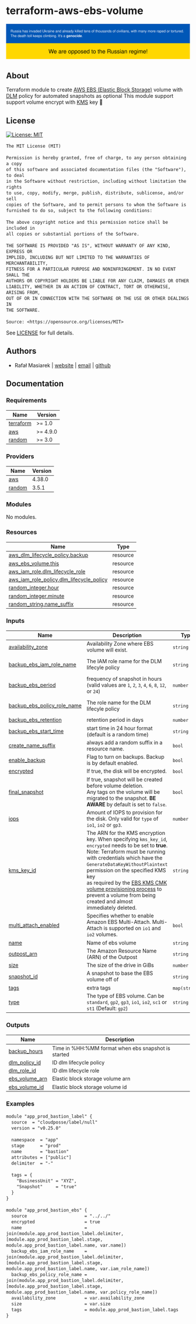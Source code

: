 
# terraform-aws-ebs-volume

[![WeSupportUkraine](https://raw.githubusercontent.com/Infrastrukturait/WeSupportUkraine/main/banner.svg)](https://github.com/Infrastrukturait/WeSupportUkraine)
## About
Terraform module to create [AWS EBS (Elastic Block Storage)](https://aws.amazon.com/ebs/) volume with
[DLM](https://docs.aws.amazon.com/AWSEC2/latest/UserGuide/snapshot-lifecycle.html) policy for automated snapshots as optional
This module support support volume encrypt with [KMS](https://aws.amazon.com/kms/) key 🔑
## License

[![License: MIT](https://img.shields.io/badge/License-MIT-yellow.svg)](https://opensource.org/licenses/MIT)

```text
The MIT License (MIT)

Permission is hereby granted, free of charge, to any person obtaining a copy
of this software and associated documentation files (the "Software"), to deal
in the Software without restriction, including without limitation the rights
to use, copy, modify, merge, publish, distribute, sublicense, and/or sell
copies of the Software, and to permit persons to whom the Software is
furnished to do so, subject to the following conditions:

The above copyright notice and this permission notice shall be included in
all copies or substantial portions of the Software.

THE SOFTWARE IS PROVIDED "AS IS", WITHOUT WARRANTY OF ANY KIND, EXPRESS OR
IMPLIED, INCLUDING BUT NOT LIMITED TO THE WARRANTIES OF MERCHANTABILITY,
FITNESS FOR A PARTICULAR PURPOSE AND NONINFRINGEMENT. IN NO EVENT SHALL THE
AUTHORS OR COPYRIGHT HOLDERS BE LIABLE FOR ANY CLAIM, DAMAGES OR OTHER
LIABILITY, WHETHER IN AN ACTION OF CONTRACT, TORT OR OTHERWISE, ARISING FROM,
OUT OF OR IN CONNECTION WITH THE SOFTWARE OR THE USE OR OTHER DEALINGS IN
THE SOFTWARE.

Source: <https://opensource.org/licenses/MIT>
```
See [LICENSE](LICENSE) for full details.
## Authors
- Rafał Masiarek | [website](https://masiarek.pl) | [email](mailto:rafal@masiarek.pl) | [github](https://github.com/rafalmasiarek)
<!-- BEGIN_TF_DOCS -->
## Documentation


### Requirements

| Name | Version |
|------|---------|
| <a name="requirement_terraform"></a> [terraform](#requirement\_terraform) | >= 1.0 |
| <a name="requirement_aws"></a> [aws](#requirement\_aws) | >= 4.9.0 |
| <a name="requirement_random"></a> [random](#requirement\_random) | >= 3.0 |

### Providers

| Name | Version |
|------|---------|
| <a name="provider_aws"></a> [aws](#provider\_aws) | 4.38.0 |
| <a name="provider_random"></a> [random](#provider\_random) | 3.5.1 |

### Modules

No modules.

### Resources

| Name | Type |
|------|------|
| [aws_dlm_lifecycle_policy.backup](https://registry.terraform.io/providers/hashicorp/aws/latest/docs/resources/dlm_lifecycle_policy) | resource |
| [aws_ebs_volume.this](https://registry.terraform.io/providers/hashicorp/aws/latest/docs/resources/ebs_volume) | resource |
| [aws_iam_role.dlm_lifecycle_role](https://registry.terraform.io/providers/hashicorp/aws/latest/docs/resources/iam_role) | resource |
| [aws_iam_role_policy.dlm_lifecycle_policy](https://registry.terraform.io/providers/hashicorp/aws/latest/docs/resources/iam_role_policy) | resource |
| [random_integer.hour](https://registry.terraform.io/providers/hashicorp/random/latest/docs/resources/integer) | resource |
| [random_integer.minute](https://registry.terraform.io/providers/hashicorp/random/latest/docs/resources/integer) | resource |
| [random_string.name_suffix](https://registry.terraform.io/providers/hashicorp/random/latest/docs/resources/string) | resource |

### Inputs

| Name | Description | Type | Default | Required |
|------|-------------|------|---------|:--------:|
| <a name="input_availability_zone"></a> [availability\_zone](#input\_availability\_zone) | Availability Zone where EBS volume will exist. | `string` | n/a | yes |
| <a name="input_backup_ebs_iam_role_name"></a> [backup\_ebs\_iam\_role\_name](#input\_backup\_ebs\_iam\_role\_name) | The IAM role name for the DLM lifecyle policy | `string` | `"dlm-lifecycle-role"` | no |
| <a name="input_backup_ebs_period"></a> [backup\_ebs\_period](#input\_backup\_ebs\_period) | frequency of snapshot in hours (valid values are `1`, `2`, `3`, `4`, `6`, `8`, `12`, or `24`) | `number` | `24` | no |
| <a name="input_backup_ebs_policy_role_name"></a> [backup\_ebs\_policy\_role\_name](#input\_backup\_ebs\_policy\_role\_name) | The  role name for the DLM lifecyle policy | `string` | `"dlm-lifecycle-policy"` | no |
| <a name="input_backup_ebs_retention"></a> [backup\_ebs\_retention](#input\_backup\_ebs\_retention) | retention period in days | `number` | `7` | no |
| <a name="input_backup_ebs_start_time"></a> [backup\_ebs\_start\_time](#input\_backup\_ebs\_start\_time) | start time in 24 hour format (default is a random time) | `string` | `""` | no |
| <a name="input_create_name_suffix"></a> [create\_name\_suffix](#input\_create\_name\_suffix) | always add a random suffix in a resource name. | `bool` | `true` | no |
| <a name="input_enable_backup"></a> [enable\_backup](#input\_enable\_backup) | Flag to turn on backups. Backup is by default enabled. | `bool` | `true` | no |
| <a name="input_encrypted"></a> [encrypted](#input\_encrypted) | If true, the disk will be encrypted. | `bool` | `false` | no |
| <a name="input_final_snapshot"></a> [final\_snapshot](#input\_final\_snapshot) | If true, snapshot will be created before volume deletion.<br>Any tags on the volume will be migrated to the snapshot. **BE AWARE** by default is set to `false`. | `bool` | `false` | no |
| <a name="input_iops"></a> [iops](#input\_iops) | Amount of IOPS to provision for the disk. Only valid for `type` of `io1`, `io2` or `gp3`. | `number` | `0` | no |
| <a name="input_kms_key_id"></a> [kms\_key\_id](#input\_kms\_key\_id) | The ARN for the KMS encryption key. When specifying `kms_key_id`, `encrypted` needs to be set to **true**.<br>Note: Terraform must be running with credentials which have the `GenerateDataKeyWithoutPlaintext` permission on the specified KMS key<br>as required by the [EBS KMS CMK volume provisioning process](https://docs.aws.amazon.com/kms/latest/developerguide/services-ebs.html#ebs-cmk) to prevent a volume from being created and almost<br>immediately deleted. | `string` | `""` | no |
| <a name="input_multi_attach_enabled"></a> [multi\_attach\_enabled](#input\_multi\_attach\_enabled) | Specifies whether to enable Amazon EBS Multi-Attach. Multi-Attach is supported on `io1` and `io2` volumes. | `bool` | `false` | no |
| <a name="input_name"></a> [name](#input\_name) | Name of ebs volume | `string` | n/a | yes |
| <a name="input_outpost_arn"></a> [outpost\_arn](#input\_outpost\_arn) | The Amazon Resource Name (ARN) of the Outpost | `string` | `""` | no |
| <a name="input_size"></a> [size](#input\_size) | The size of the drive in GiBs | `number` | n/a | yes |
| <a name="input_snapshot_id"></a> [snapshot\_id](#input\_snapshot\_id) | A snapshot to base the EBS volume off of | `string` | `""` | no |
| <a name="input_tags"></a> [tags](#input\_tags) | extra tags | `map(string)` | `{}` | no |
| <a name="input_type"></a> [type](#input\_type) | The type of EBS volume. Can be `standard`, `gp2`, `gp3`, `io1`, `io2`, `sc1` or `st1` (Default: `gp2`) | `string` | `"gp2"` | no |

### Outputs

| Name | Description |
|------|-------------|
| <a name="output_backup_hours"></a> [backup\_hours](#output\_backup\_hours) | Time in %HH:%MM format when ebs snapshot is started |
| <a name="output_dlm_policy_id"></a> [dlm\_policy\_id](#output\_dlm\_policy\_id) | ID dlm lifecycle policy |
| <a name="output_dlm_role_id"></a> [dlm\_role\_id](#output\_dlm\_role\_id) | ID dlm lifecycle role |
| <a name="output_ebs_volume_arn"></a> [ebs\_volume\_arn](#output\_ebs\_volume\_arn) | Elastic block storage volume arn |
| <a name="output_ebs_volume_id"></a> [ebs\_volume\_id](#output\_ebs\_volume\_id) | Elastic block storage volume id |

### Examples

```hcl
module "app_prod_bastion_label" {
  source  = "cloudposse/label/null"
  version = "v0.25.0"

  namespace  = "app"
  stage      = "prod"
  name       = "bastion"
  attributes = ["public"]
  delimiter  = "-"

  tags = {
    "BusinessUnit" = "XYZ",
    "Snapshot"     = "true"
  }
}

module "app_prod_bastion_ebs" {
  source                      = "../../"
  encrypted                   = true
  name                        = join(module.app_prod_bastion_label.delimiter, [module.app_prod_bastion_label.stage, module.app_prod_bastion_label.name, var.name])
  backup_ebs_iam_role_name    = join(module.app_prod_bastion_label.delimiter, [module.app_prod_bastion_label.stage, module.app_prod_bastion_label.name, var.iam_role_name])
  backup_ebs_policy_role_name = join(module.app_prod_bastion_label.delimiter, [module.app_prod_bastion_label.stage, module.app_prod_bastion_label.name, var.policy_role_name])
  availability_zone           = var.availability_zone
  size                        = var.size
  tags                        = module.app_prod_bastion_label.tags
}
```

<!-- END_TF_DOCS -->


<!-- references -->

[repo_link]: https://github.com/Infrastrukturait/terraform-aws-ebs-volume

